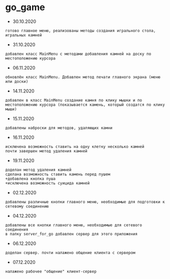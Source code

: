 # go_game
- 30.10.2020 
```
готово главное меню, реализованы методы создания игрального стола, игральных камней
```
- 31.10.2020 
```
добавлен класс MainMenu с методами добавления камней на доску по местоположению курсора
```
- 06.11.2020
```
обновлён класс MainMenu. Добавлен метод печати главного экрана (меню или доски)
```
- 14.11.2020 
```
добавлен в класс MainMenu создание камня по клику мышки и по местоположению курсора (показывается камень, который создатся по клику мыши)
```
- 15.11.2020 
```
добавлены наброски для методов, удаляющих камни
```
- 16.11.2020
```
исключена возможность ставить на одну клетку несколько камней
почти завершен метод удаления камней
```
- 19.11.2020
```
доделан метод удаления камней
сделана возможность ставить камень перед пушем
+добавлена кнопка пуша
+исключена возможность суицида камней
```
- 02.12.2020 
```
добавлены различные кнопки главного меню, необходимые для подготовки к сетевому соединению
```
- 04.12.2020 
```
добавлены все кнопки главного меню, необходимые для сетевого соединения
в папку server_for_go добавлен сервер для этого приложения
```
- 06.12.2020
```
доделан сервер. почти налажено общение клиента с сервером
```
- 07.12.2020
```
налажено рабочее "общение" клиент-сервер
```